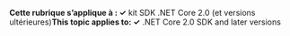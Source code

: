 <span data-ttu-id="5dd46-101">**Cette rubrique s’applique à : ✓** kit SDK .NET Core 2.0 (et versions ultérieures)</span><span class="sxs-lookup"><span data-stu-id="5dd46-101">**This topic applies to: ✓** .NET Core 2.0 SDK and later versions</span></span>